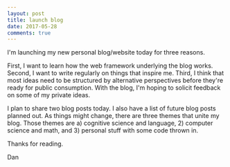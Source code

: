 ```yaml
---
layout: post
title: launch blog
date: 2017-05-28
comments: true
---
```


I'm launching my new personal blog/website today for three reasons.

First, I want to learn how the web framework underlying the blog works. Second, I want to write regularly on things that inspire me. Third, I think that most ideas need to be structured by alternative perspectives before they're ready for public consumption. With the blog, I'm hoping to solicit feedback on some of my private ideas.

I plan to share two blog posts today. I also have a list of future blog posts planned out. As things might change, there are three themes that unite my blog. Those themes are a) cognitive science and language, 2) computer science and math, and 3) personal stuff with some code thrown in.

Thanks for reading.

Dan

